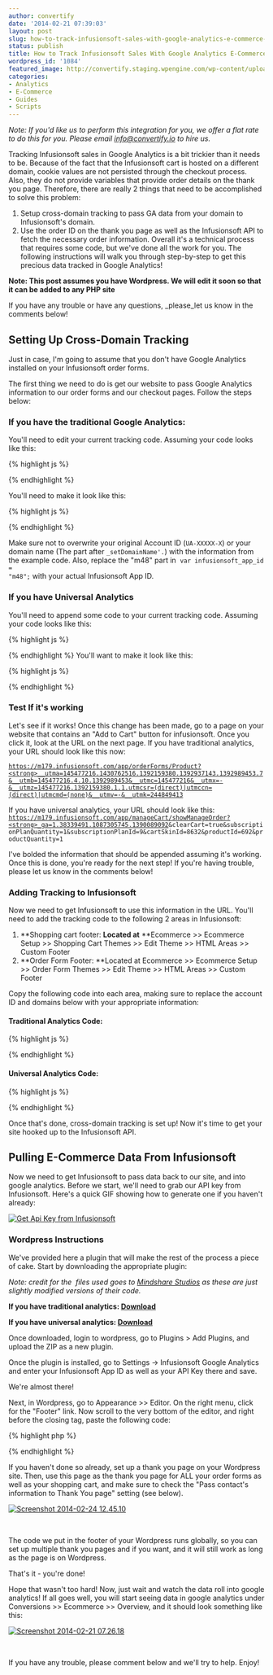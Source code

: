 ```yaml
---
author: convertify
date: '2014-02-21 07:39:03'
layout: post
slug: how-to-track-infusionsoft-sales-with-google-analytics-e-commerce-tracking
status: publish
title: How to Track Infusionsoft Sales With Google Analytics E-Commerce Tracking
wordpress_id: '1084'
featured_image: http://convertify.staging.wpengine.com/wp-content/uploads/2014/02/infusionsoft-google-analytics-ecommerce.jpg
categories:
- Analytics
- E-Commerce
- Guides
- Scripts
---
```

<script type="text/javascript">
	var disqus_identifier = '2670052270';
</script>
_Note: If you'd like us to perform this integration for you, we offer a flat rate to do this for you. Please email [info@convertify.io](mailto:info@convertify.io) to hire us._

Tracking Infusionsoft sales in Google Analytics is a bit trickier than it needs to be. Because of the fact that the Infusionsoft cart is hosted on a different domain, cookie values are not persisted through the checkout process. Also, they do not provide variables that provide order details on the thank you page. Therefore, there are really 2 things that need to be accomplished to solve this problem:

  1. Setup cross-domain tracking to pass GA data from your domain to Infusionsoft's domain.
  2. Use the order ID on the thank you page as well as the Infusionsoft API to fetch the necessary order information.
Overall it's a technical process that requires some code, but we've done all the work for you. The following instructions will walk you through step-by-step to get this precious data tracked in Google Analytics!

**Note: This post assumes you have Wordpress. We will edit it soon so that it can be added to any PHP site**

If you have any trouble or have any questions, _please_let us know in the comments below!

## Setting Up Cross-Domain Tracking

Just in case, I'm going to assume that you don't have Google Analytics installed on your Infusionsoft order forms.

The first thing we need to do is get our website to pass Google Analytics information to our order forms and our checkout pages. Follow the steps below:

### If you have the traditional Google Analytics:

You'll need to edit your current tracking code. Assuming your code looks like this:

{% highlight js %}
<script>// <![CDATA[
  var _gaq = _gaq || []; _gaq.push(['_setAccount', 'UA-12345-1']);  
  _gaq.push(['_setDomainName', 'website.com']); 
  _gaq.push(['_trackPageview']);
  (function() {
    var ga = document.createElement('script');
    ga.type = 'text/javascript';
    ga.async = true;
    ga.src = ('https:' == document.location.protocol ? 'https://ssl' : 'http://www') + '.google-analytics.com/ga.js';
    var s = document.getElementsByTagName('script')[0];s.parentNode.insertBefore(ga, s);
  })();
// ]]></script>
{% endhighlight %}

You'll need to make it look like this:

{% highlight js %}
<script>
    // <![CDATA[
    var _gaq = _gaq || [];
    _gaq.push(['_setAccount', 'UA-12345-1']);
    _gaq.push(['_setDomainName', 'website.com']);
    _gaq.push(['_setAllowLinker', true]);
    _gaq.push(['_trackPageview']);
    var infusionsoft_app_id = "m48"; //replace with your actual APP ID
    (function() {
        var ga = document.createElement('script');
        ga.type = 'text/javascript';
        ga.async = true;
        ga.src = ('https:' == document.location.protocol ? 'https://ssl' : 'http://www') + '.google-analytics.com/ga.js';
        var s = document.getElementsByTagName('script')[0];
        s.parentNode.insertBefore(ga, s);
    })();
    document.addEventListener('DOMContentLoaded', function() {
        var elements = document.querySelectorAll("a");
        Array.prototype.forEach.call(elements, function(el, i) {
            regex = new RegExp(infusionsoft_app_id + ".infusionsoft.com");
            if (regex.test(el.getAttribute("href"))) {
                current_onclick = (typeof el.getAttribute("onclick") == "undefined") ? "" : el.getAttribute("onclick");
                el.setAttribute("onclick", "_gaq.push(['_link', '" + el.getAttribute('href') + "']); return false;" + current_onclick);
            }
        });
    });
    // ]]>
</script>
{% endhighlight %}

Make sure not to overwrite your original Account ID (<code>UA-XXXXX-X</code>) or your domain name (The part after <code>_setDomainName'.</code>) with the information from the example code. Also, replace the "m48" part in  <code>var infusionsoft_app_id = "m48";</code> with your actual Infusionsoft App ID.

### If you have Universal Analytics

You'll need to append some code to your current tracking code. Assuming your code looks like this:

{% highlight js %}
<script>
    // <![CDATA[
    (function(i, s, o, g, r, a, m) {
        i['GoogleAnalyticsObject'] = r;
        i[r] = i[r] || function() {
            (i[r].q = i[r].q || []).push(arguments)
        }, i[r].l = 1 * new Date();
        a = s.createElement(o), m = s.getElementsByTagName(o)[0];
        a.async = 1;
        a.src = g;
        m.parentNode.insertBefore(a, m)
    })(window, document, 'script', '//www.google-analytics.com/analytics.js', 'ga');
    ga('create', 'UA-XXXXX-X', 'website.com');
    ga('send', 'pageview');
    // ]]>
</script>
{% endhighlight %}
You'll want to make it look like this:

{% highlight js %}
<script>
    // <![CDATA[
    (function(i, s, o, g, r, a, m) {
        i['GoogleAnalyticsObject'] = r;
        i[r] = i[r] || function() {
            (i[r].q = i[r].q || []).push(arguments)
        }, i[r].l = 1 * new Date();
        a = s.createElement(o), m = s.getElementsByTagName(o)[0];
        a.async = 1;
        a.src = g;
        m.parentNode.insertBefore(a, m)
    })(window, document, 'script', '//www.google-analytics.com/analytics.js', 'ga');
    ga('create', 'UA-XXXXX-X', 'website.com');
    ga('send', 'pageview');
    ga('require', 'linker');
    ga('linker:autoLink', ['m179.infusionsoft.com']); //don't forget to use your own app ID!
    // ]]>
</script>
{% endhighlight %}

### Test If it's working

Let's see if it works! Once this change has been made, go to a page on your website that contains an "Add to Cart" button for infusionsoft. Once you click it, look at the URL on the next page. If you have traditional analytics, your URL should look like this now:

<code>https://m179.infusionsoft.com/app/orderForms/Product?<strong>__utma=145477216.1430762516.1392159380.1392937143.1392989453.7&__utmb=145477216.4.10.1392989453&__utmc=145477216&__utmx=-&__utmz=145477216.1392159380.1.1.utmcsr=(direct)|utmccn=(direct)|utmcmd=(none)&__utmv=-&__utmk=244849413</strong></code>

If you have universal analytics, your URL should look like this: <code>https://m179.infusionsoft.com/app/manageCart/showManageOrder?<strong>_ga=1.38339491.1087305745.1390089092</strong>&clearCart=true&subscriptionPlanQuantity=1&subscriptionPlanId=9&cartSkinId=8632&productId=692&productQuantity=1</code> 

I've bolded the information that should be appended assuming it's working. Once this is done, you're ready for the next step! If you're having trouble, please let us know in the comments below!

### Adding Tracking to Infusionsoft

Now we need to get Infusionsoft to use this information in the URL. You'll need to add the tracking code to the following 2 areas in Infusionsoft:

  1. **Shopping cart footer: **Located at** **Ecommerce >> Ecommerce Setup >> Shopping Cart Themes >> Edit Theme >> HTML Areas >> Custom Footer
  2. **Order Form Footer: **Located at Ecommerce >> Ecommerce Setup >> Order Form Themes >> Edit Theme >> HTML Areas >> Custom Footer

Copy the following code into each area, making sure to replace the account ID and domains below with your appropriate information:  

#### Traditional Analytics Code:

{% highlight js %}
<script>
    // <![CDATA[
    var _gaq = _gaq || [];
    _gaq.push(['_setAccount', 'UA-12345-1']);
    _gaq.push(['_setDomainName', 'm179.infusionsoft.com']);
    _gaq.push(['_setAllowLinker', true]);
    _gaq.push(['_trackPageview']);
    // ]]>
</script>
{% endhighlight %}

#### Universal Analytics Code:

{% highlight js %}
<script>// <![CDATA[
(function(i,s,o,g,r,a,m){i['GoogleAnalyticsObject']=r;i[r]=i[r]||function(){ (i[r].q=i[r].q||[]).push(arguments)},i[r].l=1*new Date();a=s.createElement(o), m=s.getElementsByTagName(o)[0];a.async=1;a.src=g;m.parentNode.insertBefore(a,m) })(window,document,'script','//www.google-analytics.com/analytics.js','ga');

ga('create', <strong>'UA-XXXXXX-01', 'm179.infusionsoft.com' 'auto', {
  'allowLinker': true
});
ga('require', 'linker');
ga('linker:autoLink', ['website.com'] ); //replace with your actual domain
ga('send', 'pageview');
// ]]></script>
{% endhighlight %}

Once that's done, cross-domain tracking is set up! Now it's time to get your site hooked up to the Infusionsoft API.

## Pulling E-Commerce Data From Infusionsoft

Now we need to get Infusionsoft to pass data back to our site, and into google analytics. Before we start, we'll need to grab our API key from Infusionsoft. Here's a quick GIF showing how to generate one if you haven't already:

[![Get Api Key from Infusionsoft](http://convertify.wpengine.com/wp-content/uploads/2014/02/Untitled.gif)](http://convertify.wpengine.com/wp-content/uploads/2014/02/Untitled.gif)

### Wordpress Instructions

We've provided here a plugin that will make the rest of the process a piece of cake. Start by downloading the appropriate plugin:

_Note: credit for the  files used goes to [Mindshare Studios](https://github.com/mindsharestudios/infusionsoft-google-analytics) as these are just slightly modified versions of their code._

**If you have traditional analytics: [Download](http://landersoptimized.com/static/infusionsoft-google-analytics/wp-traditional.zip)**

**If you have universal analytics: [Download](http://landersoptimized.com/static/infusionsoft-google-analytics/wp-universal.zip)**

Once downloaded, login to wordpress, go to Plugins > Add Plugins, and upload the ZIP as a new plugin.

Once the plugin is installed, go to Settings -> Infusionsoft Google Analytics and enter your Infusionsoft App ID as well as your API Key there and save.

We're almost there!

Next, in Wordpress, go to Appearance >> Editor. On the right menu, click for the "Footer" link. Now scroll to the very bottom of the editor, and right before the closing <code></code> tag, paste the following code:

{% highlight php %}
<?php isset($_REQUEST['orderId']) && do_shortcode('[infusionsoft-google-analytics]'); ?>
{% endhighlight %}

If you haven't done so already, set up a thank you page on your Wordpress site. Then, use this page as the thank you page for ALL your order forms as well as your shopping cart, and make sure to check the "Pass contact's information to Thank You page" setting (see below).

[![Screenshot 2014-02-24 12.45.10](http://convertify.wpengine.com/wp-content/uploads/2014/02/Screenshot-2014-02-24-12.45.10.png)](http://convertify.wpengine.com/wp-content/uploads/2014/02/Screenshot-2014-02-24-12.45.10.png)

 

The code we put in the footer of your Wordpress runs globally, so you can set up multiple thank you pages and if you want, and it will still work as long as the page is on Wordpress.

That's it - you're done!

Hope that wasn't too hard! Now, just wait and watch the data roll into google analytics! If all goes well, you will start seeing data in google analytics under Conversions >> Ecommerce >> Overview, and it should look something like this:

[![Screenshot 2014-02-21 07.26.18](http://convertify.wpengine.com/wp-content/uploads/2014/02/Screenshot-2014-02-21-07.26.181.png)](http://convertify.wpengine.com/wp-content/uploads/2014/02/Screenshot-2014-02-21-07.26.181.png)

 

If you have any trouble, please comment below and we'll try to help. Enjoy!

 
